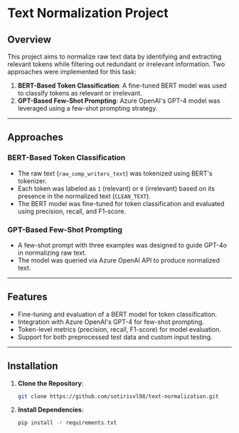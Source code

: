 # Text Normalization Project

## Overview
This project aims to normalize raw text data by identifying and extracting relevant tokens while filtering out redundant or irrelevant information. Two approaches were implemented for this task:

1. **BERT-Based Token Classification**: A fine-tuned BERT model was used to classify tokens as relevant or irrelevant.
2. **GPT-Based Few-Shot Prompting**: Azure OpenAI's GPT-4 model was leveraged using a few-shot prompting strategy.

---

## Approaches

### **BERT-Based Token Classification**
- The raw text (`raw_comp_writers_text`) was tokenized using BERT's tokenizer.
- Each token was labeled as `1` (relevant) or `0` (irrelevant) based on its presence in the normalized text (`CLEAN_TEXT`).
- The BERT model was fine-tuned for token classification and evaluated using precision, recall, and F1-score.

### **GPT-Based Few-Shot Prompting**
- A few-shot prompt with three examples was designed to guide GPT-4o in normalizing raw text.
- The model was queried via Azure OpenAI API to produce normalized text.

---

## Features
- Fine-tuning and evaluation of a BERT model for token classification.
- Integration with Azure OpenAI's GPT-4 for few-shot prompting.
- Token-level metrics (precision, recall, F1-score) for model evaluation.
- Support for both preprocessed test data and custom input testing.

---

## Installation

1. **Clone the Repository**:
   ``` bash
   git clone https://github.com/sotirisvl98/text-normalization.git
   ```
  
2. **Install Dependencies**: 
    ```bash
    pip install -r requirements.txt 
    ```
